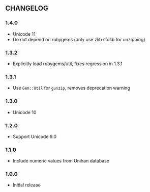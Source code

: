 ## CHANGELOG

### 1.4.0

* Unicode 11
* Do not depend on rubygems (only use zlib stdlib for unzipping)

### 1.3.2

* Explicitly load rubygems/util, fixes regression in 1.3.1

### 1.3.1

* Use `Gem::Util` for `gunzip`, removes deprecation warning

### 1.3.0

* Unicode 10

### 1.2.0

* Support Unicode 9.0

### 1.1.0

* Include numeric values from Unihan database

### 1.0.0

* Initial release

